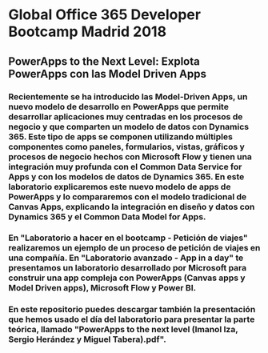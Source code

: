 # Global Office 365 Developer Bootcamp Madrid 2018
## PowerApps to the Next Level: Explota PowerApps con las Model Driven Apps  
### Recientemente se ha introducido las Model-Driven Apps, un nuevo modelo de desarrollo en PowerApps que permite desarrollar aplicaciones muy centradas en los procesos de negocio y que comparten un modelo de datos con Dynamics 365. Este tipo de apps se componen utilizando múltiples componentes como paneles, formularios, vistas, gráficos y procesos de negocio hechos con Microsoft Flow y tienen una integración muy profunda con el Common Data Service for Apps y con los modelos de datos de Dynamics 365. En este laboratorio explicaremos este nuevo modelo de apps de PowerApps y lo compararemos con el modelo tradicional de Canvas Apps, explicando la integración en diseño y datos con Dynamics 365 y el Common Data Model for Apps. 

### En "Laboratorio a hacer en el bootcamp - Petición de viajes" realizaremos un ejemplo de un proceso de petición de viajes en una compañía. En "Laboratorio avanzado - App in a day" te presentamos un laboratorio desarrollado por Microsoft para construir una app compleja con PowerApps (Canvas apps y Model Driven apps), Microsoft Flow y Power BI.

### En este repositorio puedes descargar también la presentación que hemos usado el día del laboratorio para presentar la parte teórica, llamado "PowerApps to the next level (Imanol Iza, Sergio Herández y Miguel Tabera).pdf".
